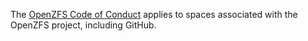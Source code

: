 The [OpenZFS Code of Conduct](http://www.openzfs.org/wiki/Code_of_Conduct)
applies to spaces associated with the OpenZFS project, including GitHub.
